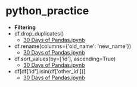 # python_practice

* **Filtering**
 * df.drop_duplicates()
   * [30 Days of Pandas.ipynb](https://github.com/lawgorithm/python_practice/blob/main/30_Days_of_Pandas.ipynb)
 * df.rename(columns={'old_name': 'new_name'})
   * [30 Days of Pandas.ipynb](https://github.com/lawgorithm/python_practice/blob/main/30_Days_of_Pandas.ipynb)
 * df.sort_values(by=['id'], ascending=True)
   * [30 Days of Pandas.ipynb](https://github.com/lawgorithm/python_practice/blob/main/30_Days_of_Pandas.ipynb)
 * df[df['id'].isin(df['other_id'])]
   * [30 Days of Pandas.ipynb](https://github.com/lawgorithm/python_practice/blob/main/30_Days_of_Pandas.ipynb)

